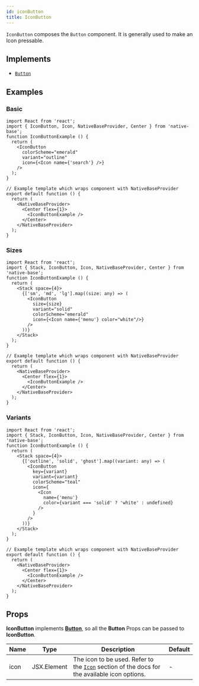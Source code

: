 ```yaml
---
id: iconButton
title: IconButton
---
```


`IconButton` composes the `Button` component. It is generally used to make an Icon pressable.

## Implements

- [`Button`](button.md)

## Examples

### Basic

```SnackPlayer name=IconButton%20Basic
import React from 'react';
import { IconButton, Icon, NativeBaseProvider, Center } from 'native-base';
function IconButtonExample () {
  return (
    <IconButton
      colorScheme="emerald"
      variant="outline"
      icon={<Icon name={'search'} />}
    />
  );
}

// Example template which wraps component with NativeBaseProvider
export default function () {
  return (
    <NativeBaseProvider>
      <Center flex={1}>
        <IconButtonExample />
      </Center>
    </NativeBaseProvider>
  );
}
```

### Sizes

```SnackPlayer name=IconButton%20Sizes
import React from 'react';
import { Stack, IconButton, Icon, NativeBaseProvider, Center } from 'native-base';
function IconButtonExample () {
  return (
    <Stack space={4}>
      {['sm', 'md', 'lg'].map((size: any) => (
        <IconButton
          size={size}
          variant="solid"
          colorScheme="emerald"
          icon={<Icon name={'menu'} color="white"/>}
        />
      ))}
    </Stack>
  );
}

// Example template which wraps component with NativeBaseProvider
export default function () {
  return (
    <NativeBaseProvider>
      <Center flex={1}>
        <IconButtonExample />
      </Center>
    </NativeBaseProvider>
  );
}
```

### Variants

```SnackPlayer name=IconButton%20Variants
import React from 'react';
import { Stack, IconButton, Icon, NativeBaseProvider, Center } from 'native-base';
function IconButtonExample () {
  return (
    <Stack space={4}>
      {['outline', 'solid', 'ghost'].map((variant: any) => (
        <IconButton
          key={variant}
          variant={variant}
          colorScheme="teal"
          icon={
            <Icon
              name={'menu'}
              color={variant === 'solid' ? 'white' : undefined}
            />
          }
        />
      ))}
    </Stack>
  );
}

// Example template which wraps component with NativeBaseProvider
export default function () {
  return (
    <NativeBaseProvider>
      <Center flex={1}>
        <IconButtonExample />
      </Center>
    </NativeBaseProvider>
  );
}
```

## Props

**IconButton** implements **[Button](button.md)**, so all the **Button** Props can be passed to **IconButton**.

| Name | Type        | Description                                                                                             | Default |
| ---- | ----------- | ------------------------------------------------------------------------------------------------------- | ------- |
| icon | JSX.Element | The icon to be used. Refer to the [`Icon`](icon.md) section of the docs for the available icon options. | -       |
